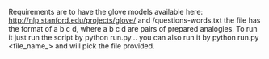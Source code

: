 Requirements are to have the glove models available here:
http://nlp.stanford.edu/projects/glove/
and /questions-words.txt
the file has the format of a b c d, where a b c d are pairs of prepared analogies. 
To run it just run the script by python run.py...
you can also run it by python run.py <file_name_> and will pick the file provided.
